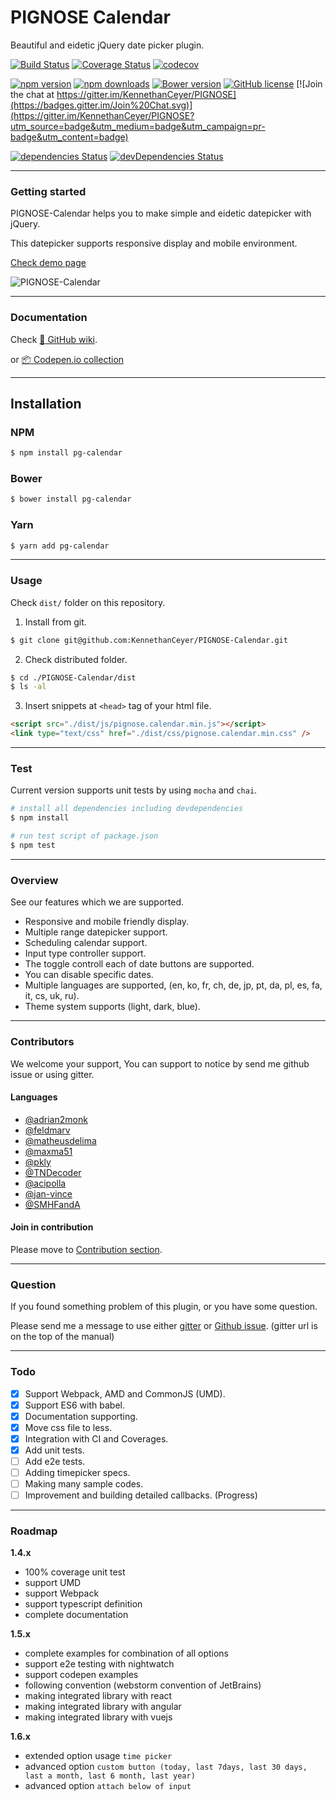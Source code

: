 # PIGNOSE Calendar

Beautiful and eidetic jQuery date picker plugin.

[![Build Status](https://travis-ci.org/KennethanCeyer/pg-calendar.svg?branch=master)](https://travis-ci.org/KennethanCeyer/pg-calendar) [![Coverage Status](https://coveralls.io/repos/github/KennethanCeyer/pg-calendar/badge.svg?branch=master)](https://coveralls.io/github/KennethanCeyer/pg-calendar?branch=master) [![codecov](https://codecov.io/gh/KennethanCeyer/pg-calendar/branch/master/graph/badge.svg)](https://codecov.io/gh/KennethanCeyer/pg-calendar)

[![npm version](https://badge.fury.io/js/pg-calendar.svg)](https://badge.fury.io/js/pg-calendar) [![npm downloads](https://img.shields.io/npm/dm/pg-calendar.svg?maxAge=2592000)](https://www.npmjs.com/package/pg-calendar) [![Bower version](https://badge.fury.io/bo/pg-calendar.svg)](https://badge.fury.io/bo/pg-calendar) [![GitHub license](https://img.shields.io/github/license/KennethanCeyer/pg-calendar.svg)](https://github.com/KennethanCeyer/pg-calendar/blob/master/LICENSE) [![Join the chat at https://gitter.im/KennethanCeyer/PIGNOSE](https://badges.gitter.im/Join%20Chat.svg)](https://gitter.im/KennethanCeyer/PIGNOSE?utm_source=badge&utm_medium=badge&utm_campaign=pr-badge&utm_content=badge)

[![dependencies Status](https://david-dm.org/kennethanceyer/pg-calendar/status.svg)](https://david-dm.org/kennethanceyer/pg-calendar) [![devDependencies Status](https://david-dm.org/kennethanceyer/pg-calendar/dev-status.svg)](https://david-dm.org/kennethanceyer/pg-calendar?type=dev)

----

### Getting started

PIGNOSE-Calendar helps you to make simple and eidetic datepicker with jQuery.

This datepicker supports responsive display and mobile environment.

[Check demo page](http://www.pigno.se/barn/PIGNOSE-Calendar)

![PIGNOSE-Calendar](http://www.pigno.se/barn/PIGNOSE-Calendar/demo/img/screenshot_main.png?t=201701170854)

----

### Documentation

Check [:book: GitHub wiki](https://github.com/KennethanCeyer/pg-calendar/wiki/Documentation).

or [:package: Codepen.io collection](https://codepen.io/collection/Dbgpqm/)

----

## Installation

### NPM

```bash
$ npm install pg-calendar
```

### Bower

```bash
$ bower install pg-calendar
```

### Yarn

```bash
$ yarn add pg-calendar
```

----

### Usage

Check `dist/` folder on this repository.

1. Install from git.

 ```bash
$ git clone git@github.com:KennethanCeyer/PIGNOSE-Calendar.git
```

2. Check distributed folder.

 ```bash
 $ cd ./PIGNOSE-Calendar/dist
 $ ls -al
```

3. Insert snippets at `<head>` tag of your html file.

 ```html
<script src="./dist/js/pignose.calendar.min.js"></script>
<link type="text/css" href="./dist/css/pignose.calendar.min.css" />
```

----

### Test

Current version supports unit tests by using `mocha` and `chai`.

```bash
# install all dependencies including devdependencies
$ npm install

# run test script of package.json
$ npm test
```

----

### Overview

See our features which we are supported.

- Responsive and mobile friendly display.
- Multiple range datepicker support.
- Scheduling calendar support.
- Input type controller support.
- The toggle controll each of date buttons are supported.
- You can disable specific dates.
- Multiple languages are supported, (en, ko, fr, ch, de, jp, pt, da, pl, es, fa, it, cs, uk, ru).
- Theme system supports (light, dark, blue).

----

### Contributors

We welcome your support, You can support to notice by send me github issue or using gitter.

#### Languages

- [@adrian2monk](https://www.github.com/adrian2monk)
- [@feldmarv](https://www.github.com/feldmarv)
- [@matheusdelima](https://www.github.com/matheusdelima)
- [@maxma51](https://www.github.com/maxma51)
- [@pkly](https://www.github.com/pkly)
- [@TNDecoder](https://www.github.com/TNDecoder)
- [@acipolla](https://www.github.com/acipolla)
- [@jan-vince](https://github.com/jan-vince)
- [@SMHFandA](https://github.com/SMHFandA)

#### Join in contribution

Please move to [Contribution section](https://github.com/KennethanCeyer/PIGNOSE-Calendar/wiki/Contribution).

----

### Question

If you found something problem of this plugin, or you have some question.

Please send me a message to use either [gitter](https://gitter.im/KennethanCeyer/PIGNOSE) or [Github issue](https://github.com/KennethanCeyer/PIGNOSE-Calendar/issues). (gitter url is on the top of the manual)

----

### Todo



- [x] Support Webpack, AMD and CommonJS (UMD).
- [x] Support ES6 with babel.
- [x] Documentation supporting.
- [x] Move css file to less.
- [x] Integration with CI and Coverages.
- [x] Add unit tests.
- [ ] Add e2e tests.
- [ ] Adding timepicker specs.
- [ ] Making many sample codes.
- [ ] Improvement and building detailed callbacks. (Progress)

----

### Roadmap

**1.4.x**

- 100% coverage unit test
- support UMD
- support Webpack
- support typescript definition
- complete documentation

**1.5.x**

- complete examples for combination of all options
- support e2e testing with nightwatch
- support codepen examples
- following convention (webstorm convention of JetBrains)
- making integrated library with react
- making integrated library with angular
- making integrated library with vuejs

**1.6.x**

- extended option usage `time picker`
- advanced option `custom button (today, last 7days, last 30 days, last a month, last 6 month, last year)`
- advanced option `attach below of input`
